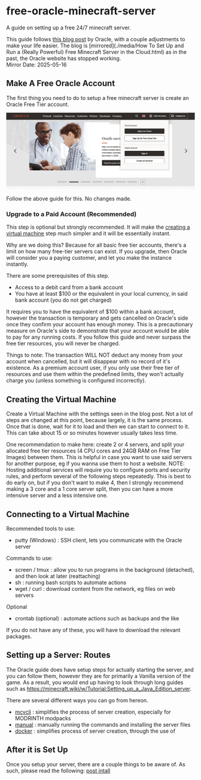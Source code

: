 # free-oracle-minecraft-server

A guide on setting up a free 24/7 minecraft server.

This guide follows [this blog post](https://blogs.oracle.com/developers/post/how-to-set-up-and-run-a-really-powerful-free-minecraft-server-in-the-cloud) by Oracle, with a couple adjustments to make your life easier. The blog is [mirrored](./media/How To Set Up and Run a (Really Powerful) Free Minecraft Server in the Cloud.html) as in the past, the Oracle website has stopped working.  
Mirror Date: 2025-05-16

## Make A Free Oracle Account

The first thing you need to do to setup a free minecraft server is create an Oracle Free Tier account.

![Free Tier Account Photograph](./media/image.png)

Follow the above guide for this. No changes made.

### Upgrade to a Paid Account (Recommended)

This step is optional but strongly recommended. It will make the [creating a virtual machine](README.md#creating-the-virtual-machine) step much simpler and it will be essentially instant.

Why are we doing this? Because for all basic free tier accounts, there's a limit on how many free-tier servers can exist. If you upgrade, then Oracle will consider you a paying customer, and let you make the instance instantly.

There are some prerequisites of this step.

- Access to a debit card from a bank account
- You have at least $100 or the equivalent in your local currency, in said bank account (you do not get charged)

It requires you to have the equivalent of $100 within a bank account, however the transaction is temporary and gets cancelled on Oracle's side once they confirm your account has enough money. This is a precautionary measure on Oracle's side to demonstrate that your account would be able to pay for any running costs. If you follow this guide and never surpass the free tier resources, you will never be charged.

Things to note:
The transaction WILL NOT deduct any money from your account when cancelled, but it will disappear with no record of it's existence.
As a premium account user, if you only use their free tier of resources and use them within the predefined limits, they won't actually charge you (unless something is configured incorrectly).

## Creating the Virtual Machine

Create a Virtual Machine with the settings seen in the blog post.
Not a lot of steps are changed at this point, because largely, it is the same process.
Once that is done, wait for it to load and then we can start to connect to it. This can take about 15 or so minutes however usually takes less time.

One recommendation to make here: create 2 or 4 servers, and split your allocated free tier resources (4 CPU cores and 24GB RAM on Free Tier Images) between them.
This is helpful in case you want to use said servers for another purpose, eg if you wanna use them to host a website. NOTE: Hosting additional services will require you to configure ports and security rules, and perform several of the following steps repeatedly.
This is best to do early on, but if you don't want to make 4, then I strongly recommend making a 3 core and a 1 core server split, then you can have a more intensive server and a less intensive one.

## Connecting to a Virtual Machine

Recommended tools to use:

- putty (Windows) : SSH client, lets you communicate with the Oracle server

Commands to use:

- screen / tmux : allow you to run programs in the background (detached), and then look at later (reattaching)
- sh            : running bash scripts to automate actions
- wget / curl   : download content from the network, eg files on web servers

Optional

- crontab (optional)  : automate actions such as backups and the like

If you do not have any of these, you will have to download the relevant packages.

## Setting up a Server: Routes

The Oracle guide does have setup steps for actually starting the server, and you can follow them, however they are for primarily a Vanilla version of the game. As a result, you would end up having to look through long guides such as <https://minecraft.wiki/w/Tutorial:Setting_up_a_Java_Edition_server>.

There are several different ways you can go from hereon.

- [mcvcli](./options/mcvcli.md)              : simplifies the process of server creation, especially for MODRINTH modpacks
- [manual](./options/manual.md)              : manually running the commands and installing the server files
- [docker](./options/docker.md)              : simplifies process of server creation, through the use of

## After it is Set Up

Once you setup your server, there are a couple things to be aware of.
As such, please read the following: [post intall](./options/post-install.md)
